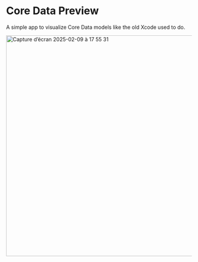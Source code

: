 # Core Data Preview

A simple app to visualize Core Data models like the old Xcode used to do.

<img width="600" alt="Capture d’écran 2025-02-09 à 17 55 31" src="https://github.com/user-attachments/assets/b08c2748-b0ab-4488-8f6e-edd86d2c6762" />
